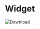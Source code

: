 # Widget

[ ![Download](https://api.bintray.com/packages/lokiy/maven/Widget/images/download.svg) ](https://bintray.com/lokiy/maven/Widget/_latestVersion)
